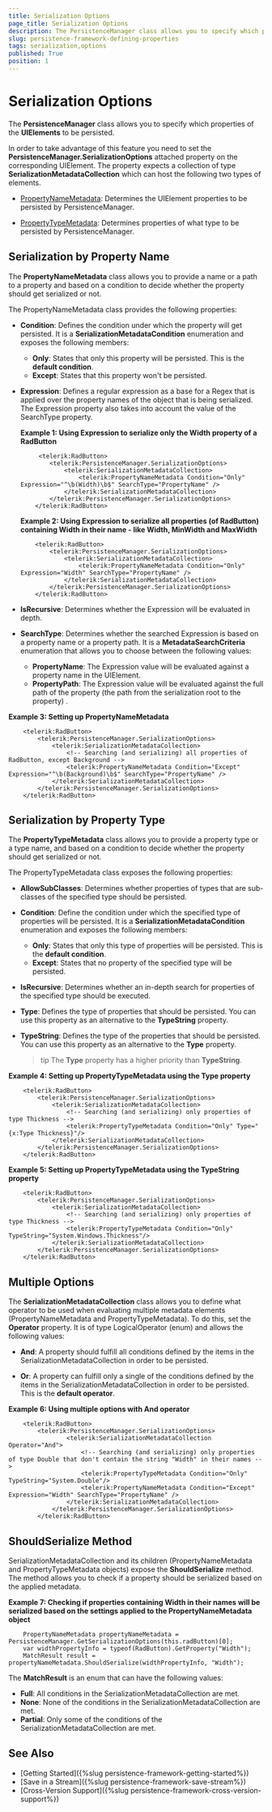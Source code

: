 ```yaml
---
title: Serialization Options
page_title: Serialization Options
description: The PersistenceManager class allows you to specify which properties of the UIElements to be saved. To take advantage of this feature you need to set the PersistenceManager.SerializationOptions attached property.
slug: persistence-framework-defining-properties
tags: serialization,options
published: True
position: 1
---
```


# Serialization Options

The __PersistenceManager__ class allows you to specify which properties of the __UIElements__ to be persisted. 

In order to take advantage of this feature you need to set the __PersistenceManager.SerializationOptions__ attached property on the corresponding UIElement. The property expects a collection of type __SerializationMetadataCollection__ which can host the following two types of elements.

* [PropertyNameMetadata](#serialization-by-property-name): Determines the UIElement properties to be persisted by PersistenceManager.

* [PropertyTypeMetadata](#serialization-by-property-type): Determines properties of what type to be persisted by PersistenceManager.

## Serialization by Property Name

The __PropertyNameMetadata__ class allows you to provide a name or a path to a property and based on a condition to decide whether the property should get serialized or not. 

The PropertyNameMetadata class provides the following properties:

* __Condition__: Defines the condition under which the property will get persisted. It is a __SerializationMetadataCondition__ enumeration and exposes the following members:  
	* __Only__: States that only this property will be persisted. This is the __default condition__.
	* __Except__: States that this property won't be persisted.

* __Expression__: Defines a regular expression as a base for a Regex that is applied over the property names of the object that is being serialized. The Expression property also takes into account the value of the SearchType property. 

	__Example 1: Using Expression to serialize only the Width property of a RadButton__
	```XAML
		 <telerik:RadButton>
            <telerik:PersistenceManager.SerializationOptions>
                <telerik:SerializationMetadataCollection>
                    <telerik:PropertyNameMetadata Condition="Only" Expression="^\b(Width)\b$" SearchType="PropertyName" />
                </telerik:SerializationMetadataCollection>
            </telerik:PersistenceManager.SerializationOptions>
        </telerik:RadButton>
	```
	
	__Example 2: Using Expression to serialize all properties (of RadButton) containing Width in their name - like Width, MinWidth and MaxWidth__
	```XAML
		<telerik:RadButton>
            <telerik:PersistenceManager.SerializationOptions>
                <telerik:SerializationMetadataCollection>
                    <telerik:PropertyNameMetadata Condition="Only" Expression="Width" SearchType="PropertyName" />
                </telerik:SerializationMetadataCollection>
            </telerik:PersistenceManager.SerializationOptions>
        </telerik:RadButton>
	```
	
* __IsRecursive__: Determines whether the Expression will be evaluated in depth.			

* __SearchType__: Determines whether the searched Expression is based on a property name or a property path. It is a __MetadataSearchCriteria__ enumeration that allows you to choose between the following values:			
	* __PropertyName__: The Expression value will be evaluated against a property name in the UIElement.
	* __PropertyPath__: The Expression value will be evaluated against the full path of the property (the path from the serialization root to the property)			.

__Example 3: Setting up PropertyNameMetadata__
```XAML
	<telerik:RadButton>
		<telerik:PersistenceManager.SerializationOptions>
			<telerik:SerializationMetadataCollection>
				<!-- Searching (and serializing) all properties of RadButton, except Background --> 
				<telerik:PropertyNameMetadata Condition="Except" Expression="^\b(Background)\b$" SearchType="PropertyName" />
			</telerik:SerializationMetadataCollection>
		</telerik:PersistenceManager.SerializationOptions>
	</telerik:RadButton>
```

## Serialization by Property Type

The __PropertyTypeMetadata__ class allows you to provide a property type or a type name, and based on a condition to decide whether the property should get serialized or not. 

The PropertyTypeMetadata class exposes the following properties:		

* __AllowSubClasses__: Determines whether properties of types that are sub-classes of the specified type should be persisted.

* __Condition__: Define the condition under which the specified type of properties will be persisted. It is a __SerializationMetadataCondition__ enumeration and exposes the following members:
	* __Only__: States that only this type of properties will be persisted. This is the __default condition__.
	* __Except__: States that no property of the specified type will be persisted.				

* __IsRecursive__: Determines whether an in-depth search for properties of the specified type should be executed.

* __Type__: Defines the type of properties that should be persisted. You can use this property as an alternative to the __TypeString__ property.

* __TypeString__: Defines the type of the properties that should be persisted. You can use this property as an alternative to the __Type__ property.

	>tip The __Type__ property has a higher priority than __TypeString__.

__Example 4: Setting up PropertyTypeMetadata using the Type property__
```XAML
	<telerik:RadButton>
		<telerik:PersistenceManager.SerializationOptions>
			<telerik:SerializationMetadataCollection>
				<!-- Searching (and serializing) only properties of type Thickness --> 
				<telerik:PropertyTypeMetadata Condition="Only" Type="{x:Type Thickness}"/>    
			</telerik:SerializationMetadataCollection>
		</telerik:PersistenceManager.SerializationOptions>
	</telerik:RadButton>
```

__Example 5: Setting up PropertyTypeMetadata using the TypeString property__
```XAML
	<telerik:RadButton>
		<telerik:PersistenceManager.SerializationOptions>
			<telerik:SerializationMetadataCollection>
				<!-- Searching (and serializing) only properties of type Thickness --> 				 
				<telerik:PropertyTypeMetadata Condition="Only" TypeString="System.Windows.Thickness"/>
			</telerik:SerializationMetadataCollection>
		</telerik:PersistenceManager.SerializationOptions>
	</telerik:RadButton>
```

## Multiple Options

The __SerializationMetadataCollection__ class allows you to define what operator to be used when evaluating multiple metadata elements (PropertyNameMetadata and PropertyTypeMetadata). To do this, set the __Operator__ property. It is of type LogicalOperator (enum) and allows the following values:

* __And__: A property should fulfill all conditions defined by the items in the SerializationMetadataCollection in order to be persisted.

* __Or__: A property can fulfill only a single of the conditions defined by the items in the SerializationMetadataCollection in order to be persisted. This is the __default operator__.

__Example 6: Using multiple options with And operator__
```XAML
	<telerik:RadButton>
		<telerik:PersistenceManager.SerializationOptions>
				<telerik:SerializationMetadataCollection Operator="And">
					<!-- Searching (and serializing) only properties of type Double that don't contain the string "Width" in their names -->
					<telerik:PropertyTypeMetadata Condition="Only" TypeString="System.Double"/>
					<telerik:PropertyNameMetadata Condition="Except" Expression="Width" SearchType="PropertyName" />
				</telerik:SerializationMetadataCollection>
			</telerik:PersistenceManager.SerializationOptions>
		</telerik:RadButton>
```
	
## ShouldSerialize Method

SerializationMetadataCollection and its children (PropertyNameMetadata and PropertyTypeMetadata objects) expose the __ShouldSerialize__ method. The method allows you to check if a property should be serialized based on the applied metadata. 

__Example 7: Checking if properties containing Width in their names will be serialized based on the settings applied to the PropertyNameMetadata object__
```XAML
	PropertyNameMetadata propertyNameMetadata = PersistenceManager.GetSerializationOptions(this.radButton)[0];
	var widthPropertyInfo = typeof(RadButton).GetProperty("Width");
	MatchResult result = propertyNameMetadata.ShouldSerialize(widthPropertyInfo, "Width");	
```

The __MatchResult__ is an enum that can have the following values:
* __Full__: All conditions in the SerializationMetadataCollection are met.
* __None__: None of the conditions in the SerializationMetadataCollection are met.
* __Partial__: Only some of the conditions of the SerializationMetadataCollection are met.

## See Also
* [Getting Started]({%slug persistence-framework-getting-started%})
* [Save in a Stream]({%slug persistence-framework-save-stream%})
* [Cross-Version Support]({%slug persistence-framework-cross-version-support%})
